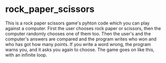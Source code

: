 # rock_paper_scissors
This is a rock paper scissors game's pyhton code which you can play against a computer. 
First the user chooses rock paper or scissors, then the computer randomly chooses one of them too.
Then the user's and the computer's answers are compared and the program writes who won and who has got how many points.
If you write a word wrong, the program warns you, and it asks you again to choose.
The game goes on like this, with an infinite loop.

